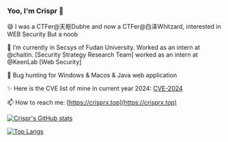 ### Yoo, I'm Crispr 👋

<!--
**crisprss/crisprss** is a ✨ _special_ ✨ repository because its `README.md` (this file) appears on your GitHub profile.

Here are some ideas to get you started:

- 🔭 I’m currently working on ...
- 🌱 I’m currently learning ...
- 👯 I’m looking to collaborate on ...
- 🤔 I’m looking for help with ...
- 💬 Ask me about ...
- 📫 How to reach me: ...
- 😄 Pronouns: ...
- ⚡ Fun fact: ...
-->
😄 I was a CTFer@天枢Dubhe and now a CTFer@白泽Whitzard, interested in WEB Security But a noob

🔭 I’m currently in Secsys of Fudan University. 
   Worked as an intern at @chaitin. [Security Strategy Research Team]
   worked as an intern at @KeenLab [Web Security] 

🌱 Bug hunting for Windows & Macos & Java web application

✨ Here is the CVE list of mine in current year 2024: [CVE-2024](https://github.com/crisprss/CVEs)


📫 How to reach me: [https://crisprx.top](https://crisprx.top)

[![Crispr's GitHub stats](https://github-readme-stats.vercel.app/api?username=crisprss&show_icons=true&theme=tokyonight)](https://github.com/anuraghazra/github-readme-stats)

[![Top Langs](https://github-readme-stats.vercel.app/api/top-langs/?username=crisprss&layout=compact&theme=tokyonight&hide=lua)](https://github.com/anuraghazra/github-readme-stats)
